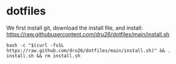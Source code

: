 # dotfiles
 
We first install git, download the install file, and install:
https://raw.githubusercontent.com/dru26/dotfiles/main/install.sh
```
bash -c "$(curl -fsSL https://raw.github.com/dru26/dotfiles/main/install.sh)" && . install.sh && rm install.sh
```

